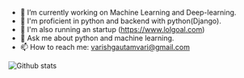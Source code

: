 

- 🔭 I’m currently working on Machine Learning and Deep-learning.
- 🤔 I'm proficient in python and backend with python(Django).
- 🎪 I'm also running an startup (https://www.lolgoal.com)
- 💬 Ask me about python and machine learning.
- 📫 How to reach me: varishgautamvari@gmail.com

![Github stats](https://github-readme-stats.vercel.app/api?username=variiiest&theme=tokyonight&show_icons=true)<br>

